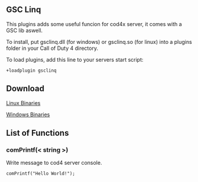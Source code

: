## GSC Linq
This plugins adds some useful funcion for cod4x server, it comes with a GSC lib aswell.

To install, put gsclinq.dll (for windows) or gsclinq.so (for linux) into a plugins folder in your Call of Duty 4 directory.

To load plugins, add this line to your servers start script:

    +loadplugin gsclinq

## Download
[Linux Binaries]()

[Windows Binaries]()


## List of Functions


### comPrintf(< string >)
Write message to cod4 server console.

    comPrintf("Hello World!");

